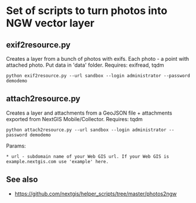 # Set of scripts to turn photos into NGW vector layer

## exif2resource.py

Creates a layer from a bunch of photos with exifs. Each photo - a point with attached photo. Put data in 'data' folder.
Requires: exifread, tqdm

    python exif2resource.py --url sandbox --login administrator --password demodemo

## attach2resource.py

Creates a layer and attachments from a GeoJSON file + attachments exported from NextGIS Mobile/Collector.
Requires: tqdm

    python attach2resource.py --url sandbox --login administrator --password demodemo

Params:

    * url - subdomain name of your Web GIS url. If your Web GIS is example.nextgis.com use 'example' here.

## See also

* https://github.com/nextgis/helper_scripts/tree/master/photos2ngw
